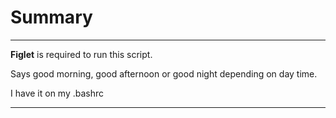 # Summary

---
**Figlet** is required to run this script.

Says good morning, good afternoon or good night depending on day time.

I have it on my .bashrc

---